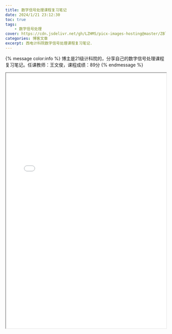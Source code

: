 ```yaml
---
title: 数字信号处理课程复习笔记
date: 2024/1/21 23:12:30 
toc: true
tags: 
	- 数字信号处理
cover: https://cdn.jsdelivr.net/gh/LZHMS/picx-images-hosting@master/ZBlog/Covers/uwp4230639.46fqf7ffpu60.webp
categories: 博客文章
excerpt: 西电计科院数字信号处理课程复习笔记.
---
```

{% message color:info %}
博主是21级计科院的，分享自己的数字信号处理课程复习笔记。任课教师：王文俊，课程成绩：89分
{% endmessage %}

<iframe src="/pdfjs/web/viewer.html?file=/pdf/XDU/DigitalSignalProcessingNotes.pdf" style='width:100%;height:800px'></iframe>
